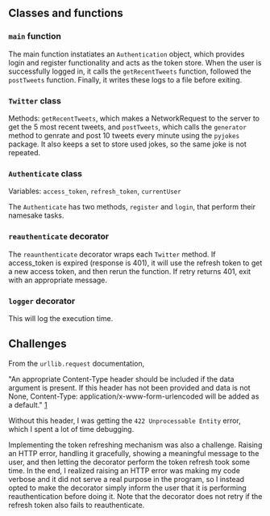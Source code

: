 ## Classes and functions

### `main` function

The main function instatiates an `Authentication` object, which provides login
and register functionality and acts as the token store. When the user is
successfully logged in, it calls the `getRecentTweets` function, followed the
`postTweets` function. Finally, it writes these logs to a file before exiting.

### `Twitter` class

Methods: `getRecentTweets`, which makes a NetworkRequest to the server to get
the 5 most recent tweets, and `postTweets`, which calls the `generator` method
to genrate and post 10 tweets every minute using the `pyjokes` package. It also
keeps a set to store used jokes, so the same joke is not repeated.

### `Authenticate` class

Variables: `access_token`, `refresh_token`, `currentUser`

The `Authenticate` has two methods, `register` and `login`, that perform their
namesake tasks.

### `reauthenticate` decorator

The `reaunthenticate` decorator wraps each `Twitter` method. If access_token is
expired (response is 401), it will use the refresh token to get a new access
token, and then rerun the function. If retry returns 401, exit with an
appropriate message.

### `logger` decorator

This will log the execution time.

## Challenges

From the `urllib.request` documentation,

"An appropriate Content-Type header should be included if the data argument is
present. If this header has not been provided and data is not None,
Content-Type: application/x-www-form-urlencoded will be added as a default."
[1](https://docs.python.org/3/library/urllib.request.html#urllib.request.Request)

Without this header, I was getting the `422 Unprocessable Entity` error, which I
spent a lot of time debugging.

Implementing the token refreshing mechanism was also a challenge. Raising an
HTTP error, handling it gracefully, showing a meaningful message to the user,
and then letting the decorator perform the token refresh took some time. In the
end, I realized raising an HTTP error was making my code verbose and it did not
serve a real purpose in the program, so I instead opted to make the decorator
simply inform the user that it is performing reauthentication before doing it.
Note that the decorator does not retry if the refresh token also fails to
reauthenticate.
